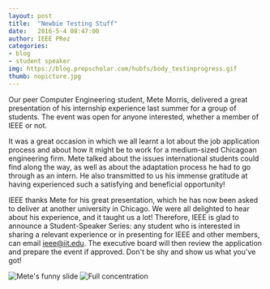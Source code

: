 ```yaml
---
layout: post
title:  "Newbie Testing Stuff"
date:   2016-5-4 08:47:00
author: IEEE PRez
categories: 
- blog
- student speaker
img: https://blog.prepscholar.com/hubfs/body_testinprogress.gif
thumb: nopicture.jpg
---
```


Our peer Computer Engineering student, Mete Morris, delivered a great presentation of his internship experience last summer for a group of students. The event was open for anyone interested, whether a member of IEEE or not.

It was a great occasion in which we all learnt a lot about the job application process and about how it might be to work for a medium-sized Chicagoan engineering firm. <!--more-->Mete talked about the issues international students could find along the way, as well as about the adaptation process he had to go through as an intern. He also transmitted to us his immense gratitude at having experienced such a satisfying and beneficial opportunity!

IEEE thanks Mete for his great presentation, which he has now been asked to deliver at another university in Chicago. We were all delighted to hear about his experience, and it taught us a lot! Therefore, IEEE is glad to announce a Student-Speaker Series: any student who is interested in sharing a relevant experience or in presenting for IEEE and other members, can email <a href="mailto:ieee@iit.edu?Subject=Student-Speaker%20Series%20Proposal">ieee@iit.edu</a>. The executive board will then review the application and prepare the event if approved. Don't be shy and show us what you've got!

<img src="http://i.imgur.com/IgEw0wi.jpg" alt="Mete's funny slide"/>
<img src="http://i.imgur.com/Ut0WCDV.jpg" alt="Full concentration"/>


